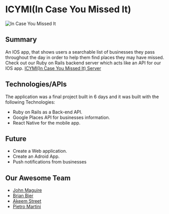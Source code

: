 # ICYMI(In Case You Missed It)

![In Case You Missed It][logo]

[logo]: https://66.media.tumblr.com/7efe668ccadd4a76e548e10b19e19385/tumblr_o6v99yApml1ubupxao1_400.png "In case you missed it"

## Summary
An IOS app, that shows users a searchable list of businesses
they pass throughout the day in order to help them find places they may have missed.
Check out our Ruby on Rails backend server which acts like an API for our IOS app. [ICYMI(In Case You Missed It) Server](https://github.com/nyc-sea-lions-2016/ICYMI_backend)

## Technologies/APIs

The application was a final project built in 6 days and it was built with the following Technologies:

* Ruby on Rails as a Back-end API.
* Google Places API for businesses information.
* React Native for the mobile app.

## Future

* Create a Web application.
* Create an Adroid App.
* Push notifications from  businesses

## Our Awesome Team

* [John Maguire](https://github.com/jm96441n)
* [Brian Bier](https://github.com/brianbier)
* [Akeem Street](https://github.com/akeem-s)
* [Pietro Martini](https://github.com/Pietro-Martini)
